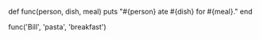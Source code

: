 def func(person, dish, meal)
  puts "#{person} ate #{dish} for #{meal}."
end

func('Bill', 'pasta', 'breakfast')

